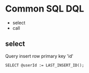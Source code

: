 # Common SQL DQL

- select
- call

## select

Query insert row primary key 'id'

```
SELECT @userId := LAST_INSERT_ID();
```

 